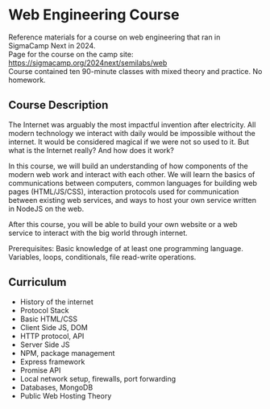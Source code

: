 # Web Engineering Course

Reference materials for a course on web engineering that ran in SigmaCamp Next in 2024.   
Page for the course on the camp site: https://sigmacamp.org/2024next/semilabs/web  
Course contained ten 90-minute classes with mixed theory and practice. No homework.   

## Course Description

The Internet was arguably the most impactful invention after electricity. All modern technology we interact with daily would be impossible without the internet. It would be considered magical if we were not so used to it. But what is the Internet really? And how does it work?  

In this course, we will build an understanding of how components of the modern web work and interact with each other. We will learn the basics of communications between computers, common languages for building web pages (HTML/JS/CSS), interaction protocols used for communication between existing web services, and ways to host your own service written in NodeJS on the web.

After this course, you will be able to build your own website or a web service to interact with the big world through internet.

Prerequisites: Basic knowledge of at least one programming language. Variables, loops, conditionals, file read-write operations.


## Curriculum

- History of the internet
- Protocol Stack
- Basic HTML/CSS
- Client Side JS, DOM
- HTTP protocol, API
- Server Side JS
- NPM, package management
- Express framework
- Promise API
- Local network setup, firewalls, port forwarding
- Databases, MongoDB
- Public Web Hosting Theory

